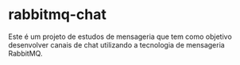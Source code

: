 # rabbitmq-chat
Este é um projeto de estudos de mensageria que tem como objetivo desenvolver canais de chat utilizando a tecnologia de mensageria RabbitMQ. 
